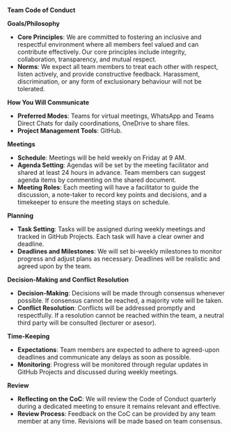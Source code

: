 **Team Code of Conduct**

**Goals/Philosophy**

- **Core Principles**: We are committed to fostering an inclusive and respectful environment where all members feel valued and can contribute effectively. Our core principles include integrity, collaboration, transparency, and mutual respect.
- **Norms**: We expect all team members to treat each other with respect, listen actively, and provide constructive feedback. Harassment, discrimination, or any form of exclusionary behaviour will not be tolerated.

**How You Will Communicate**

- **Preferred Modes**: Teams for virtual meetings, WhatsApp and Teams Direct Chats for daily coordinations, OneDrive to share files.
- **Project Management Tools**: GitHub.

**Meetings**

- **Schedule**: Meetings will be held weekly on Friday at 9 AM.
- **Agenda Setting**: Agendas will be set by the meeting facilitator and shared at least 24 hours in advance. Team members can suggest agenda items by commenting on the shared document.
- **Meeting Roles**: Each meeting will have a facilitator to guide the discussion, a note-taker to record key points and decisions, and a timekeeper to ensure the meeting stays on schedule.

**Planning**

- **Task Setting**: Tasks will be assigned during weekly meetings and tracked in GitHub Projects. Each task will have a clear owner and deadline.
- **Deadlines and Milestones**: We will set bi-weekly milestones to monitor progress and adjust plans as necessary. Deadlines will be realistic and agreed upon by the team.

**Decision-Making and Conflict Resolution**

- **Decision-Making**: Decisions will be made through consensus whenever possible. If consensus cannot be reached, a majority vote will be taken.
- **Conflict Resolution**: Conflicts will be addressed promptly and respectfully. If a resolution cannot be reached within the team, a neutral third party will be consulted (lecturer or asesor).

**Time-Keeping**

- **Expectations**: Team members are expected to adhere to agreed-upon deadlines and communicate any delays as soon as possible.
- **Monitoring**: Progress will be monitored through regular updates in GitHub Projects and discussed during weekly meetings.

**Review**

- **Reflecting on the CoC**: We will review the Code of Conduct quarterly during a dedicated meeting to ensure it remains relevant and effective.
- **Review Process**: Feedback on the CoC can be provided by any team member at any time. Revisions will be made based on team consensus.
